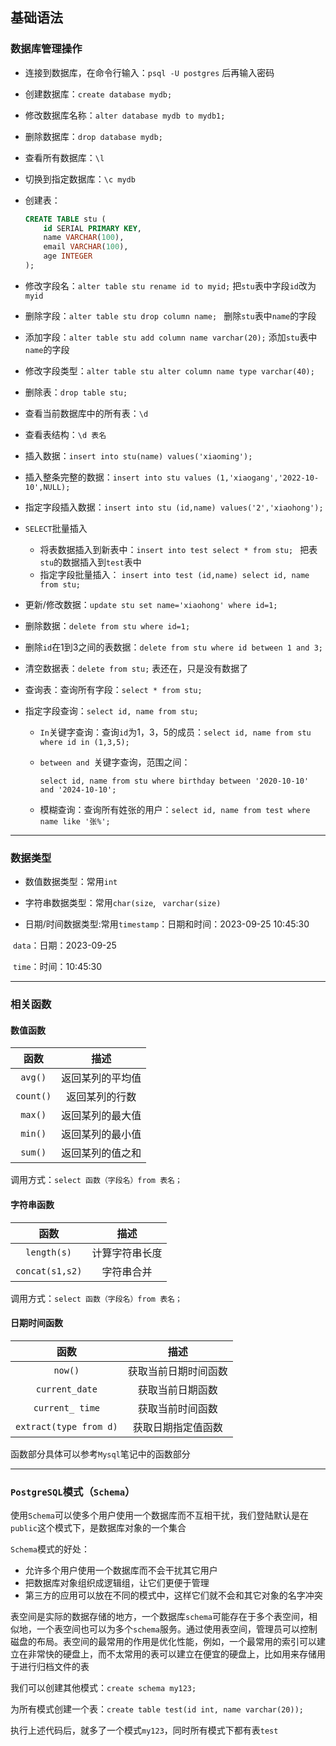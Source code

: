 ## 基础语法

### 数据库管理操作

- 连接到数据库，在命令行输入：`psql -U postgres`      后再输入密码

- 创建数据库：`create database mydb;`

- 修改数据库名称：`alter database mydb to mydb1;`

- 删除数据库：`drop database mydb;`

- 查看所有数据库：`\l`

- 切换到指定数据库：`\c mydb`

- 创建表：

  ```sql
  CREATE TABLE stu (
      id SERIAL PRIMARY KEY,
      name VARCHAR(100),
      email VARCHAR(100),
      age INTEGER
  );
  ```

- 修改字段名：`alter table stu rename id to myid;` 把`stu`表中字段`id`改为`myid`

- 删除字段：`alter table stu drop column name; ` 删除`stu`表中`name`的字段

- 添加字段：`alter table stu add column name varchar(20);`  添加`stu`表中`name`的字段

- 修改字段类型：`alter table stu alter column name type varchar(40);`

- 删除表：`drop table stu;`

- 查看当前数据库中的所有表：`\d`

- 查看表结构：`\d 表名`

- 插入数据：`insert into stu(name) values('xiaoming');`

- 插入整条完整的数据：`insert into stu values (1,'xiaogang','2022-10-10',NULL);`

- 指定字段插入数据：`insert into stu (id,name) values('2','xiaohong');`

- `SELECT`批量插入

  - 将表数据插入到新表中：`insert into test select * from stu; ` 把表`stu`的数据插入到`test`表中
  - 指定字段批量插入： `insert into test (id,name) select id, name from stu;`

- 更新/修改数据：`update stu set name='xiaohong' where id=1;`

- 删除数据：`delete from stu where id=1;`

- 删除`id`在1到3之间的表数据：`delete from stu where id between 1 and 3;`

- 清空数据表：`delete from stu;`      表还在，只是没有数据了

- 查询表：查询所有字段：`select * from stu;`

- 指定字段查询：`select id, name from stu;`

  - `In`关键字查询：查询`id`为1，3，5的成员：`select id, name from stu where id in (1,3,5);`

  - `between and `关键字查询，范围之间：

    `select id, name from stu where birthday between '2020-10-10' and '2024-10-10';`

  - 模糊查询：查询所有姓张的用户：`select id, name from test where name like '张%';`

***

### 数据类型

- 数值数据类型：常用`int`


- 字符串数据类型：常用`char(size`, ` varchar(size)`


- 日期/时间数据类型:常用`timestamp`：日期和时间：2023-09-25 10:45:30


​                                                           `data`：日期：2023-09-25

​                                                           `time`：时间：10:45:30

***

### 相关函数

#### 数值函数

|   函数    |       描述       |
| :-------: | :--------------: |
|  `avg()`  | 返回某列的平均值 |
| `count()` |  返回某列的行数  |
|  `max()`  | 返回某列的最大值 |
|  `min()`  | 返回某列的最小值 |
|  `sum()`  | 返回某列的值之和 |

调用方式：`select 函数（字段名）from 表名；`

#### 字符串函数

|      函数       |      描述      |
| :-------------: | :------------: |
|   `length(s)`   | 计算字符串长度 |
| `concat(s1,s2)` |   字符串合并   |

调用方式：`select 函数（字段名）from 表名；`

#### 日期时间函数

|          函数          |         描述         |
| :--------------------: | :------------------: |
|        `now()`         | 获取当前日期时间函数 |
|     `current_date`     |   获取当前日期函数   |
|    `current_ time`     |   获取当前时间函数   |
| `extract(type from d)` |  获取日期指定值函数  |

函数部分具体可以参考`Mysql`笔记中的函数部分

***

### `PostgreSQL`模式（`Schema`）

使用`Schema`可以使多个用户使用一个数据库而不互相干扰，我们登陆默认是在`public`这个模式下，是数据库对象的一个集合

`Schema`模式的好处：

- 允许多个用户使用一个数据库而不会干扰其它用户
- 把数据库对象组织成逻辑组，让它们更便于管理
- 第三方的应用可以放在不同的模式中，这样它们就不会和其它对象的名字冲突

表空间是实际的数据存储的地方，一个数据库`schema`可能存在于多个表空间，相似地，一个表空间也可以为多个`schema`服务。通过使用表空间，管理员可以控制磁盘的布局。表空间的最常用的作用是优化性能，例如，一个最常用的索引可以建立在非常快的硬盘上，而不太常用的表可以建立在便宜的硬盘上，比如用来存储用于进行归档文件的表

我们可以创建其他模式：`create schema my123;`

为所有模式创建一个表：`create table test(id int, name varchar(20));`

执行上述代码后，就多了一个模式`my123`，同时所有模式下都有表`test`
